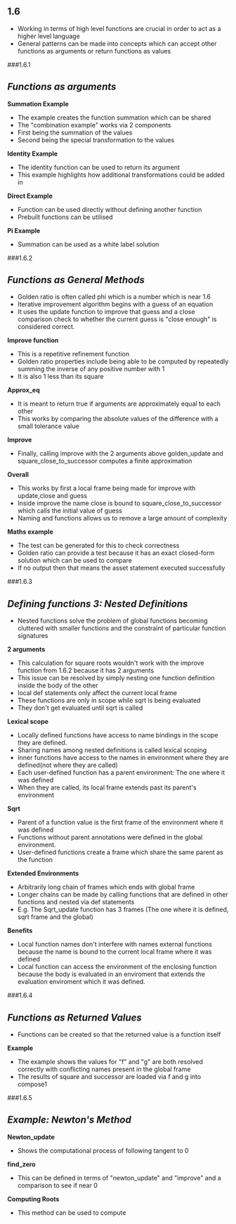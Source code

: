 1.6
- 

- Working in terms of high level functions are crucial in order to act as a higher level language
- General patterns can be made into concepts which can accept other functions as arguments or return functions as values

###1.6.1

***Functions as arguments***
- 

**Summation Example**
- The example creates the function summation which can be shared
- The "combination example" works via 2 components
- First being the summation of the values
- Second being the special transformation to the values

**Identity Example**
- The identity function can be used to return its argument
- This example highlights how additional transformations could be added in

**Direct Example**
- Function can be used directly without defining another function
- Prebuilt functions can be utilised 

**Pi Example**
- Summation can be used as a white label solution 

###1.6.2

***Functions as General Methods***
- 

- Golden ratio  is often called phi which is a number which is near 1.6
- Iterative improvement algorithm begins with a guess of an equation 
- It uses the update function to improve that guess and a close comparison check to whether the current guess is "close enough" is considered correct.

**Improve function**
- This is a repetitive refinement function
- Golden ratio  properties include being able to be computed by repeatedly summing the inverse of any positive number with 1
- It is also 1 less than its square

**Approx_eq**
- It is meant to return true if arguments are approximately equal to each other
- This works by comparing the absolute values of the difference with a small tolerance value 

**Improve**
- Finally, calling improve with the 2 arguments above golden_update and square_close_to_successor computes a finite approximation

**Overall**
- This works by first a local frame being made for improve with update,close and guess
- Inside improve the name close is bound to square_close_to_successor which calls the initial value of guess
- Naming and functions allows us to remove a large amount of complexity

**Maths example**
- The test can be generated for this to check correctness
- Golden ratio can provide a test because it has an exact closed-form solution which can be used to compare
- If no output then that means the asset statement executed successfully

###1.6.3

***Defining functions 3: Nested Definitions***
- 

- Nested functions solve the problem of global functions becoming cluttered with smaller functions and the constraint of particular function signatures

**2 arguments**
- This calculation for square roots wouldn't work with the improve function from 1.6.2 because it has 2 arguments
- This issue can be resolved by simply nesting one function definition inside the body of the other
- local def statements only affect the current local frame
- These functions are only in scope while sqrt is being evaluated
- They don't get evaluated until sqrt is called

**Lexical scope**
- Locally defined functions have access to name bindings in the scope they are defined.
- Sharing names among nested definitions is called lexical scoping 
- Inner functions have access to the names in environment where they are defined(not where they are called)
- Each user-defined function has a parent environment: The one where it was defined
- When they are called, its local frame extends past its parent's environment 



**Sqrt**
- Parent of a function value is the first frame of the environment where it was defined
- Functions without parent annotations were defined in the global environment.
- User-defined functions create a frame which share the same parent as the function 

**Extended Environments**
- Arbitrarily long chain of frames which ends with global frame
- Longer chains can be made by calling functions that are defined in other functions and nested via def statements
- E.g. The Sqrt_update function has 3 frames (The one where it is defined, sqrt frame and the global)

**Benefits**
- Local function names don't interfere with names external functions because the name is bound to the current local frame where it was defined
- Local function can access the environment of the enclosing function because the body is evaluated in an enviroment that extends the evaluation enviroment which it was defined.

###1.6.4

***Functions as Returned Values***
- 

- Functions can be created so that the returned value is a function itself

**Example**
- The example shows the values for "f" and "g" are both resolved correctly with conflicting names present in the global frame 
- The results of square and successor are loaded via f and g into compose1


###1.6.5

***Example: Newton's Method***
- 

**Newton_update**
- Shows the computational process of following tangent to 0

**find_zero**
- This can be defined in terms of "newton_update" and "improve" and a comparison to see if near 0


**Computing Roots**
- This method can be used to compute 



